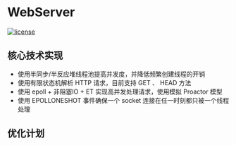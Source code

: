 # WebServer

[![license](https://img.shields.io/github/license/mashape/apistatus.svg)](https://opensource.org/licenses/MIT)


## 核心技术实现

- 使用半同步/半反应堆线程池提高并发度，并降低频繁创建线程的开销
- 使用有限状态机解析 HTTP 请求，目前支持 GET 、 HEAD 方法
- 使用 epoll + 非阻塞IO + ET 实现高并发处理请求，使用模拟 Proactor 模型
- 使用 EPOLLONESHOT 事件确保一个 socket 连接在任一时刻都只被一个线程处理


## 优化计划